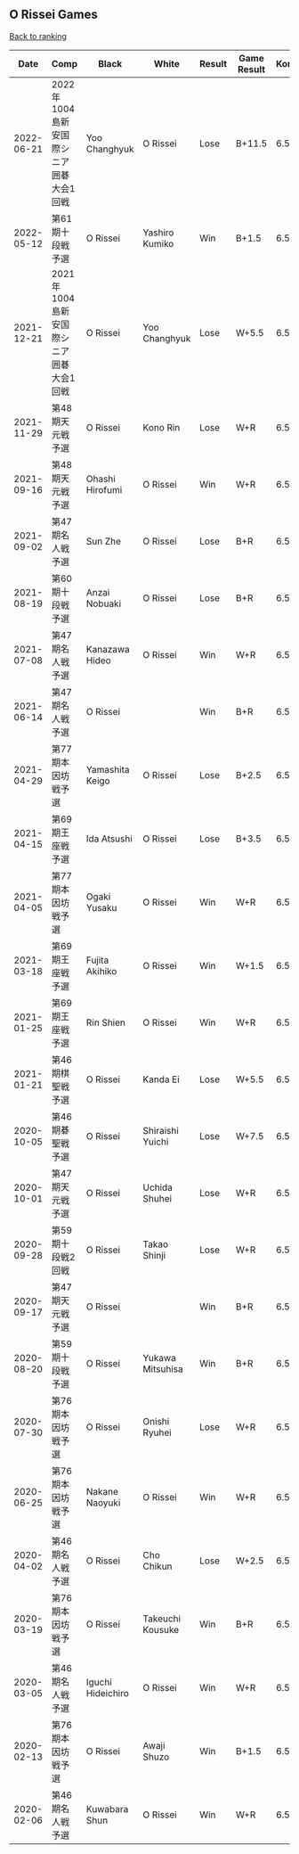 ## O Rissei Games

[Back to ranking](../../index.md)




| **Date** | **Comp** | **Black** | **White** | **Result** | **Game Result** | **Komi** | **Rating** | **Diff** | 
| --- | --- | --- | --- | --- | --- | --- | --- | --- |
| 2022-06-21 | 2022年1004島新安国際シニア囲碁大会1回戦 | Yoo Changhyuk | O Rissei | Lose | B+11.5 | 6.5 | 2673 | 52 | 
| 2022-05-12 | 第61期十段戦予選 | O Rissei | Yashiro Kumiko | Win | B+1.5 | 6.5 | 2621 | -252 | 
| 2021-12-21 | 2021年1004島新安国際シニア囲碁大会1回戦 | O Rissei | Yoo Changhyuk | Lose | W+5.5 | 6.5 | 2873 | -40 | 
| 2021-11-29 | 第48期天元戦予選 | O Rissei | Kono Rin | Lose | W+R | 6.5 | 2913 | -25 | 
| 2021-09-16 | 第48期天元戦予選 | Ohashi Hirofumi | O Rissei | Win | W+R | 6.5 | 2938 | -8 | 
| 2021-09-02 | 第47期名人戦予選 | Sun Zhe | O Rissei | Lose | B+R | 6.5 | 2946 | -44 | 
| 2021-08-19 | 第60期十段戦予選 | Anzai Nobuaki | O Rissei | Lose | B+R | 6.5 | 2990 | 181 | 
| 2021-07-08 | 第47期名人戦予選 | Kanazawa Hideo | O Rissei | Win | W+R | 6.5 | 2809 | -8 | 
| 2021-06-14 | 第47期名人戦予選 | O Rissei |  | Win | B+R | 6.5 | 2817 | 214 | 
| 2021-04-29 | 第77期本因坊戦予選 | Yamashita Keigo | O Rissei | Lose | B+2.5 | 6.5 | 2603 | 1 | 
| 2021-04-15 | 第69期王座戦予選 | Ida Atsushi | O Rissei | Lose | B+3.5 | 6.5 | 2602 | -17 | 
| 2021-04-05 | 第77期本因坊戦予選 | Ogaki Yusaku | O Rissei | Win | W+R | 6.5 | 2619 | 21 | 
| 2021-03-18 | 第69期王座戦予選 | Fujita Akihiko | O Rissei | Win | W+1.5 | 6.5 | 2598 | -34 | 
| 2021-01-25 | 第69期王座戦予選 | Rin Shien | O Rissei | Win | W+R | 6.5 | 2632 | 4 | 
| 2021-01-21 | 第46期棋聖戦予選 | O Rissei | Kanda Ei | Lose | W+5.5 | 6.5 | 2628 | -131 | 
| 2020-10-05 | 第46期碁聖戦予選 | O Rissei | Shiraishi Yuichi | Lose | W+7.5 | 6.5 | 2759 | -4 | 
| 2020-10-01 | 第47期天元戦予選 | O Rissei | Uchida Shuhei | Lose | W+R | 6.5 | 2763 | -46 | 
| 2020-09-28 | 第59期十段戦2回戦 | O Rissei | Takao Shinji | Lose | W+R | 6.5 | 2809 | -49 | 
| 2020-09-17 | 第47期天元戦予選 | O Rissei |  | Win | B+R | 6.5 | 2858 | -16 | 
| 2020-08-20 | 第59期十段戦予選 | O Rissei | Yukawa Mitsuhisa | Win | B+R | 6.5 | 2874 | -1 | 
| 2020-07-30 | 第76期本因坊戦予選 | O Rissei | Onishi Ryuhei | Lose | W+R | 6.5 | 2875 | -111 | 
| 2020-06-25 | 第76期本因坊戦予選 | Nakane Naoyuki | O Rissei | Win | W+R | 6.5 | 2986 | -30 | 
| 2020-04-02 | 第46期名人戦予選 | O Rissei | Cho Chikun | Lose | W+2.5 | 6.5 | 3016 | -56 | 
| 2020-03-19 | 第76期本因坊戦予選 | O Rissei | Takeuchi Kousuke | Win | B+R | 6.5 | 3072 | 15 | 
| 2020-03-05 | 第46期名人戦予選 | Iguchi Hideichiro | O Rissei | Win | W+R | 6.5 | 3057 | 30 | 
| 2020-02-13 | 第76期本因坊戦予選 | O Rissei | Awaji Shuzo | Win | B+1.5 | 6.5 | 3027 | 7 | 
| 2020-02-06 | 第46期名人戦予選 | Kuwabara Shun | O Rissei | Win | W+R | 6.5 | 3020 | missing |




